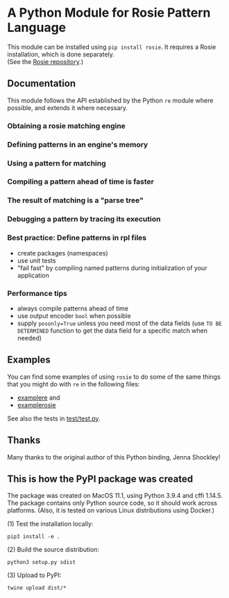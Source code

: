 # A Python Module for Rosie Pattern Language

This module can be installed using `pip install rosie`.  It requires a Rosie 
installation, which is done separately.  
(See the [Rosie repository](https://gitlab.com/rosie-pattern-language/rosie).)

## Documentation

This module follows the API established by the Python `re` module where possible,
and extends it where necessary.

### Obtaining a rosie matching engine

### Defining patterns in an engine's memory

### Using a pattern for matching

### Compiling a pattern ahead of time is faster

### The result of matching is a "parse tree"

### Debugging a pattern by tracing its execution

### Best practice: Define patterns in rpl files

* create packages (namespaces)
* use unit tests
* "fail fast" by compiling named patterns during initialization of your
  application

### Performance tips

* always compile patterns ahead of time
* use output encoder `bool` when possible
* supply `posonly=True` unless you need most of the data fields (use `TO BE
  DETERMINED` function to get the data field for a specific match when needed)



## Examples

You can find some examples of using `rosie` to do some of the same things that
you might do with `re` in the following files:
* [examplere](https://gitlab.com/rosie-community/clients/python/blob/master/test/examplere.py) 
and 
* [examplerosie](https://gitlab.com/rosie-community/clients/python/blob/master/test/examplerosie.py) 

See also the tests in
[test/test.py](https://gitlab.com/rosie-community/clients/python/blob/master/test/test.py). 


## Thanks

Many thanks to the original author of this Python binding, Jenna Shockley!



## This is how the PyPI package was created

The package was created on MacOS 11.1, using Python 3.9.4 and cffi 1.14.5.  The
package contains only Python source code, so it should work across platforms.
(Also, it is tested on various Linux distributions using Docker.)

(1) Test the installation locally:

	pip3 install -e .

(2) Build the source distribution:

    python3 setup.py sdist

(3) Upload to PyPI:

	twine upload dist/*

